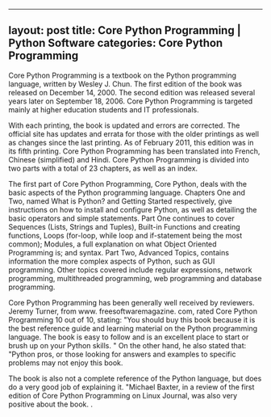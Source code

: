 

---
layout: post
title:  Core Python Programming | Python Software
categories: Core Python Programming
---

Core Python Programming is a textbook on the Python programming language, written by Wesley J. Chun. The first edition of the book was released on December 14, 2000. The second edition was released several years later on September 18, 2006. Core Python Programming is targeted mainly at higher education students and IT professionals.

With each printing, the book is updated and errors are corrected. The official site has updates and errata for those with the older printings as well as changes since the last printing. As of February 2011, this edition was in its fifth printing. Core Python Programming has been translated into French, Chinese (simplified) and Hindi. Core Python Programming is divided into two parts with a total of 23 chapters, as well as an index.

The first part of Core Python Programming, Core Python, deals with the basic aspects of the Python programming language. Chapters One and Two, named What is Python? and Getting Started respectively, give instructions on how to install and configure Python, as well as detailing the basic operators and simple statements. Part One continues to cover Sequences (Lists, Strings and Tuples), Built-in Functions and creating functions, Loops (for-loop, while loop and if-statement being the most common); Modules, a full explanation on what Object Oriented Programming is; and syntax. Part Two, Advanced Topics, contains information the more complex aspects of Python, such as GUI programming. Other topics covered include regular expressions, network programming, multithreaded programming, web programming and database programming.

Core Python Programming has been generally well received by reviewers. Jeremy Turner, from www. freesoftwaremagazine. com, rated Core Python Programming 10 out of 10, stating: "You should buy this book because it is the best reference guide and learning material on the Python programming language. The book is easy to follow and is an excellent place to start or brush up on your Python skills. " On the other hand, he also stated that: "Python pros, or those looking for answers and examples to specific problems may not enjoy this book.

The book is also not a complete reference of the Python language, but does do a very good job of explaining it. "Michael Baxter, in a review of the first edition of Core Python Programming on Linux Journal, was also very positive about the book. .

